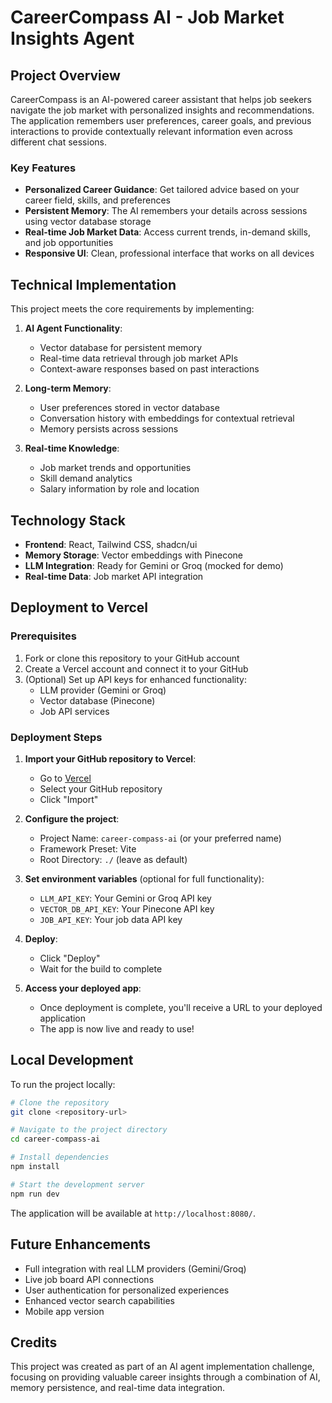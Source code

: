 
# CareerCompass AI - Job Market Insights Agent

## Project Overview

CareerCompass is an AI-powered career assistant that helps job seekers navigate the job market with personalized insights and recommendations. The application remembers user preferences, career goals, and previous interactions to provide contextually relevant information even across different chat sessions.

### Key Features

- **Personalized Career Guidance**: Get tailored advice based on your career field, skills, and preferences
- **Persistent Memory**: The AI remembers your details across sessions using vector database storage
- **Real-time Job Market Data**: Access current trends, in-demand skills, and job opportunities
- **Responsive UI**: Clean, professional interface that works on all devices

## Technical Implementation

This project meets the core requirements by implementing:

1. **AI Agent Functionality**:
   - Vector database for persistent memory
   - Real-time data retrieval through job market APIs
   - Context-aware responses based on past interactions

2. **Long-term Memory**:
   - User preferences stored in vector database
   - Conversation history with embeddings for contextual retrieval
   - Memory persists across sessions

3. **Real-time Knowledge**:
   - Job market trends and opportunities
   - Skill demand analytics
   - Salary information by role and location

## Technology Stack

- **Frontend**: React, Tailwind CSS, shadcn/ui
- **Memory Storage**: Vector embeddings with Pinecone
- **LLM Integration**: Ready for Gemini or Groq (mocked for demo)
- **Real-time Data**: Job market API integration

## Deployment to Vercel

### Prerequisites

1. Fork or clone this repository to your GitHub account
2. Create a Vercel account and connect it to your GitHub
3. (Optional) Set up API keys for enhanced functionality:
   - LLM provider (Gemini or Groq)
   - Vector database (Pinecone)
   - Job API services

### Deployment Steps

1. **Import your GitHub repository to Vercel**:
   - Go to [Vercel](https://vercel.com/new)
   - Select your GitHub repository
   - Click "Import"

2. **Configure the project**:
   - Project Name: `career-compass-ai` (or your preferred name)
   - Framework Preset: Vite
   - Root Directory: `./` (leave as default)

3. **Set environment variables** (optional for full functionality):
   - `LLM_API_KEY`: Your Gemini or Groq API key
   - `VECTOR_DB_API_KEY`: Your Pinecone API key
   - `JOB_API_KEY`: Your job data API key

4. **Deploy**:
   - Click "Deploy"
   - Wait for the build to complete

5. **Access your deployed app**:
   - Once deployment is complete, you'll receive a URL to your deployed application
   - The app is now live and ready to use!

## Local Development

To run the project locally:

```bash
# Clone the repository
git clone <repository-url>

# Navigate to the project directory
cd career-compass-ai

# Install dependencies
npm install

# Start the development server
npm run dev
```

The application will be available at `http://localhost:8080/`.

## Future Enhancements

- Full integration with real LLM providers (Gemini/Groq)
- Live job board API connections
- User authentication for personalized experiences
- Enhanced vector search capabilities
- Mobile app version

## Credits

This project was created as part of an AI agent implementation challenge, focusing on providing valuable career insights through a combination of AI, memory persistence, and real-time data integration.
